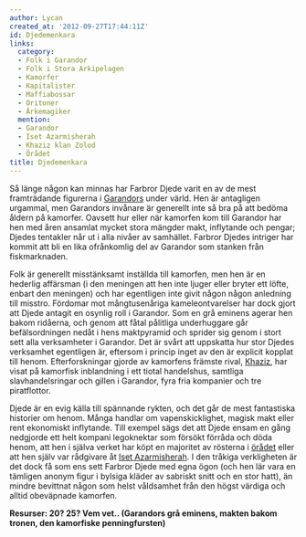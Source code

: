 ```yaml
---
author: Lycan
created_at: '2012-09-27T17:44:11Z'
id: Djedemenkara
links:
  category:
  - Folk i Garandor
  - Folk i Stora Arkipelagen
  - Kamorfer
  - Kapitalister
  - Maffiabossar
  - Oritoner
  - Ärkemagiker
  mention:
  - Garandor
  - Iset Azarmisherah
  - Khaziz klan Zolod
  - Örådet
title: Djedemenkara
---
```


Så länge någon kan minnas har Farbror Djede varit en av de mest framträdande figurerna i [Garandors]
under värld. Hen är antagligen urgammal, men Garandors invånare är generellt inte så bra på att
bedöma åldern på kamorfer. Oavsett hur eller när kamorfen kom till Garandor har hen med åren
ansamlat mycket stora mängder makt, inflytande och pengar; Djedes tentakler når ut i alla nivåer av
samhället. Farbror Djedes intriger har kommit att bli en lika ofrånkomlig del av Garandor som
stanken från fiskmarknaden.

Folk är generellt misstänksamt inställda till kamorfen, men hen är en hederlig affärsman (i den
meningen att hen inte ljuger eller bryter ett löfte, enbart den meningen) och har egentligen inte
givit någon någon anledning till misstro. Fördomar mot mångtusenåriga kameleontvarelser har dock
gjort att Djede antagit en osynlig roll i Garandor. Som en grå eminens agerar hen bakom ridåerna,
och genom att fåtal pålitliga underhuggare går befälsordningen nedåt i hens maktpyramid och sprider
sig genom i stort sett alla verksamheter i Garandor. Det är svårt att uppskatta hur stor Djedes
verksamhet egentligen är, eftersom i princip inget av den är explicit kopplat till henom.
Efterforskningar gjorde av kamorfens främste rival, [Khaziz], har visat på kamorfisk inblandning i
ett tiotal handelshus, samtliga slavhandelsringar och gillen i Garandor, fyra fria kompanier och tre
piratflottor.

Djede är en evig källa till spännande rykten, och det går de mest fantastiska historier om henom.
Många handlar om vapenskicklighet, magisk makt eller rent ekonomiskt inflytande. Till exempel sägs
det att Djede ensam en gång nedgjorde ett helt kompani legoknektar som försökt förråda och döda
henom, att hen i själva verket har köpt en majoritet av rösterna i [örådet] eller att hen själv var
rådgivare åt [Iset Azarmisherah]. I den tråkiga verkligheten är det dock få som ens sett Farbror
Djede med egna ögon (och hen lär vara en tämligen anonym figur i bylsiga kläder av sabriskt snitt
och en stor hatt), än mindre bevittnat någon som helst våldsamhet från den högst värdiga och alltid
obeväpnade kamorfen.

**Resurser: 20? 25? Vem vet.. (Garandors grå eminens, makten bakom tronen, den kamorfiske
penningfursten)**  

  [Garandors]: Garandor
  [Khaziz]: Khaziz_klan_Zolod
  [örådet]: Örådet
  [Iset Azarmisherah]: Iset_Azarmisherah